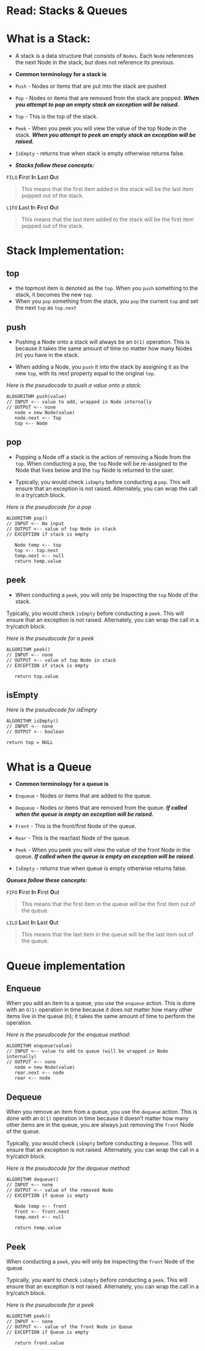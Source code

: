 # Read: Stacks & Queues

# What is a Stack:

* A stack is a data structure that consists of `Nodes`. Each `Node` references the next Node in the stack, but does not reference its previous.

* **Common terminology for a stack is**

* `Push` - Nodes or items that are put into the stack are pushed
* `Pop` - Nodes or items that are removed from the stack are popped. ***When you attempt to pop an empty stack an exception will be raised.***
* `Top` - This is the top of the stack.
* `Peek` - When you peek you will view the value of the top Node in the stack. ***When you attempt to peek an empty stack an exception will be raised.***
* `IsEmpty` - returns true when stack is empty otherwise returns false.


* ***Stacks follow these concepts:***

`FILO`
**F**irst **I**n **L**ast **O**ut

> This means that the first item added in the stack will be the last item popped out of the stack.

`LIFO`
**L**ast **I**n **F**irst **O**ut

> This means that the last item added to the stack will be the first item popped out of the stack.


# Stack Implementation:

## top

* the topmost item is denoted as the `top`. When you `push` something to the stack, it becomes the new `top`.
* When you `pop` something from the stack, you `pop` the current `top` and set the next `top` as `top.next`


## push

* Pushing a Node onto a stack will always be an `O(1)` operation. This is because it takes the same amount of time no matter how many Nodes (n) you have in the stack.

* When adding a Node, you `push` it into the stack by assigning it as the new `top`, with its next property equal to the original `top`.

*Here is the pseudocode to push a value onto a stack:*

```
ALOGORITHM push(value)
// INPUT <-- value to add, wrapped in Node internally
// OUTPUT <-- none
   node = new Node(value)
   node.next <-- Top
   top <-- Node
```


## pop

* Popping a Node off a stack is the action of removing a Node from the `top`. When conducting a `pop`, the `top` Node will be re-assigned to the Node that lives below and the `top` Node is returned to the user.

* Typically, you would check `isEmpty` before conducting a `pop`. This will ensure that an exception is not raised. Alternately, you can wrap the call in a try/catch block.

*Here is the pseudocode for a pop*

```
ALGORITHM pop()
// INPUT <-- No input
// OUTPUT <-- value of top Node in stack
// EXCEPTION if stack is empty

   Node temp <-- top
   top <-- top.next
   temp.next <-- null
   return temp.value
```

## peek

* When conducting a `peek`, you will only be inspecting the `top` Node of the stack.

Typically, you would check `isEmpty` before conducting a `peek`. This will ensure that an exception is not raised. Alternately, you can wrap the call in a try/catch block.

*Here is the pseudocode for a peek*

```
ALGORITHM peek()
// INPUT <-- none
// OUTPUT <-- value of top Node in stack
// EXCEPTION if stack is empty

   return top.value

```

## isEmpty

*Here is the pseudocode for isEmpty*

```
ALGORITHM isEmpty()
// INPUT <-- none
// OUTPUT <-- boolean

return top = NULL
```

# What is a Queue

* **Common terminology for a queue is**

* `Enqueue` - Nodes or items that are added to the queue.
* `Dequeue` - Nodes or items that are removed from the queue. ***If called when the queue is empty an exception will be raised.***
* `Front` - This is the front/first Node of the queue.
* `Rear` - This is the rear/last Node of the queue.
* `Peek` - When you peek you will view the value of the front Node in the queue. ***If called when the queue is empty an exception will be raised.***
* `IsEmpty` - returns true when queue is empty otherwise returns false.


***Queues follow these concepts:***

`FIFO`
**F**irst **I**n **F**irst **O**ut

> This means that the first item in the queue will be the first item out of the queue.

`LILO`
**L**ast **I**n **L**ast **O**ut

> This means that the last item in the queue will be the last item out of the queue.


# Queue implementation

## Enqueue 

When you add an item to a queue, you use the `enqueue` action. This is done with an `O(1)` operation in time because it does not matter how many other items live in the queue (n); it takes the same amount of time to perform the operation.

*Here is the pseudocode for the enqueue method:*

```
ALGORITHM enqueue(value)
// INPUT <-- value to add to queue (will be wrapped in Node internally)
// OUTPUT <-- none
   node = new Node(value)
   rear.next <-- node
   rear <-- node
```


## Dequeue 

When you remove an item from a queue, you use the `dequeue` action. This is done with an `O(1)` operation in time because it doesn’t matter how many other items are in the queue, you are always just removing the `front` Node of the queue.

Typically, you would check `isEmpty` before conducting a `dequeue`. This will ensure that an exception is not raised. Alternately, you can wrap the call in a try/catch block.

*Here is the pseudocode for the dequeue method:*

```
ALGORITHM dequeue()
// INPUT <-- none
// OUTPUT <-- value of the removed Node
// EXCEPTION if queue is empty

   Node temp <-- front
   front <-- front.next
   temp.next <-- null

   return temp.value
```

## Peek

When conducting a `peek`, you will only be inspecting the `front` Node of the queue.

Typically, you want to check `isEmpty` before conducting a `peek`. This will ensure that an exception is not raised. Alternately, you can wrap the call in a try/catch block.

*Here is the pseudocode for a peek*

```
ALGORITHM peek()
// INPUT <-- none
// OUTPUT <-- value of the front Node in Queue
// EXCEPTION if Queue is empty

   return front.value
```